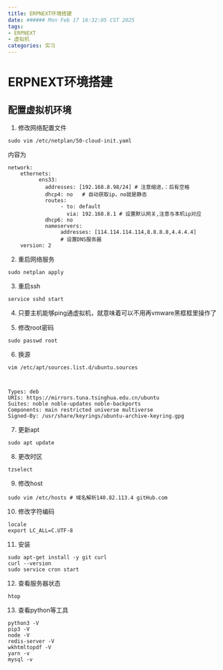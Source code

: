 ```yaml
---
title: ERPNEXT环境搭建
date: ###### Mon Feb 17 16:32:05 CST 2025
tags: 
- ERPNEXT
- 虚拟机
categories: 实习
---
```

# ERPNEXT环境搭建
## 配置虚拟机环境
1. 修改网络配置文件
```
sudo vim /etc/netplan/50-cloud-init.yaml
```
内容为
```
network:
    ethernets:
          ens33:
            addresses: [192.168.8.98/24] # 注意缩进，：后有空格
            dhcp4: no   # 自动获取ip，no就是静态
            routes:
                 - to: default
                   via: 192.168.8.1 # 设置默认网关,注意与本机ip对应
            dhcp6: no
            nameservers:
                 addresses: [114.114.114.114,8.8.8.8,4.4.4.4]
                 # 设置DNS服务器
    version: 2

```
2. 重启网络服务
```
sudo netplan apply
```
3. 重启ssh
```
service sshd start

```
4. 只要主机能够ping通虚拟机，就意味着可以不用再vmware黑框框里操作了

5. 修改root密码
```
sudo passwd root
```

6. 换源
```
vim /etc/apt/sources.list.d/ubuntu.sources



Types: deb
URIs: https://mirrors.tuna.tsinghua.edu.cn/ubuntu
Suites: noble noble-updates noble-backports
Components: main restricted universe multiverse
Signed-By: /usr/share/keyrings/ubuntu-archive-keyring.gpg

```

7. 更新apt
```
sudo apt update
```

8. 更改时区
```
tzselect
```
9. 修改host
```
sudo vim /etc/hosts # 域名解析140.82.113.4 gitHub.com
```
10. 修改字符编码
```
locale
export LC_ALL=C.UTF-8
```

11. 安装
```
sudo apt-get install -y git curl
curl --version
sudo service cron start
```

12. 查看服务器状态
```
htop
```

13. 查看python等工具
```
python3 -V
pip3 -V
node -V
redis-server -V
wkhtmltopdf -V
yarn -v
mysql -v
```

